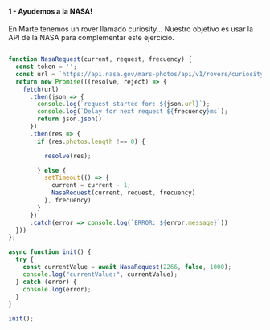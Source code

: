 #### 1 - Ayudemos a la NASA!

En Marte tenemos un rover llamado curiosity... Nuestro objetivo es usar la API de la NASA para complementar este ejercicio.

```javascript

function NasaRequest(current, request, frecuency) {
  const token = '';
  const url = `https://api.nasa.gov/mars-photos/api/v1/rovers/curiosity/phoeetos?sol=${current}&api_key=${token}`;
  return new Promise(((resolve, reject) => {
    fetch(url)
      .then(json => {
        console.log(`request started for: ${json.url}`);
        console.log(`Delay for next request ${frecuency}ms`);
        return json.json()
      })
      .then(res => {
        if (res.photos.length !== 0) {

          resolve(res);

        } else {
          setTimeout(() => {
            current = current - 1;
            NasaRequest(current, request, frecuency)
          }, frecuency)
        }
      })
      .catch(error => console.log(`ERROR: ${error.message}`))
  }))
};

async function init() {
  try {
    const currentValue = await NasaRequest(2266, false, 1000);
    console.log("currentValue:", currentValue);
  } catch (error) {
    console.log(error);
  }
}

init();

```